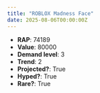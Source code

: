 ```yaml
---
title: "ROBLOX Madness Face"
date: 2025-08-06T00:00:00Z
---
```

- **RAP**: 74189
- **Value**: 80000
- **Demand level**: 3
- **Trend**: 2
- **Projected?**: True
- **Hyped?**: True
- **Rare?**: True
